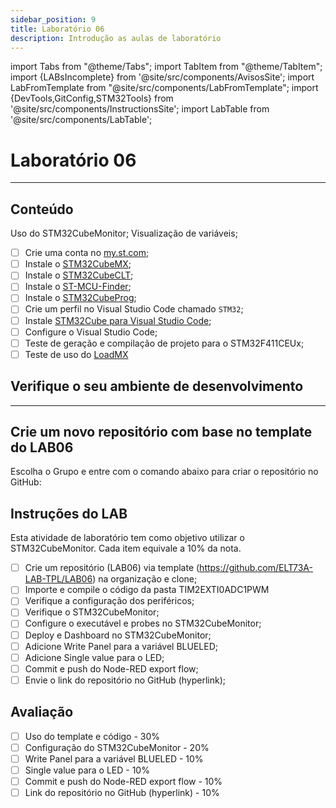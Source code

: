 ```yaml
---
sidebar_position: 9
title: Laboratório 06
description: Introdução as aulas de laboratório
---
```


import Tabs from "@theme/Tabs";
import TabItem from "@theme/TabItem";
import {LABsIncomplete} from '@site/src/components/AvisosSite';
import LabFromTemplate from "@site/src/components/LabFromTemplate";
import {DevTools,GitConfig,STM32Tools} from '@site/src/components/InstructionsSite';
import LabTable from '@site/src/components/LabTable';

# Laboratório 06

<!-- Aviso de que este conteúdo está em construção! -->
<LABsIncomplete />

<!-- Tabela com link para atividade, inicio, fim e descrição do LAB! -->
<div style={{ display: "flex", justifyContent: "center" }}>
  <LabTable index={6} internal={false} />
</div>

---

## Conteúdo

Uso do STM32CubeMonitor; Visualização de variáveis;

- [ ] Crie uma conta no [my.st.com](https://www.st.com/content/st_com/en/user-registration.html);
- [ ] Instale o [STM32CubeMX](https://www.st.com/en/development-tools/stm32cubemx.html#get-software);
- [ ] Instale o [STM32CubeCLT](https://www.st.com/en/development-tools/stm32cubeclt.html#get-software);
- [ ] Instale o [ST-MCU-Finder](https://www.st.com/en/development-tools/st-mcu-finder-pc.html#get-software);
- [ ] Instale o [STM32CubeProg](https://www.st.com/en/development-tools/stm32cubeprog.html#get-software);
- [ ] Crie um perfil no Visual Studio Code chamado `STM32`;
- [ ] Instale [STM32Cube para Visual Studio Code](https://marketplace.visualstudio.com/items?itemName=stmicroelectronics.stm32-vscode-extension);
- [ ] Configure o Visual Studio Code;
- [ ] Teste de geração e compilação de projeto para o STM32F411CEUx;
- [ ] Teste de uso do [LoadMX](/docs/loadmx)

## Verifique o seu ambiente de desenvolvimento

<!-- List of Dev Tools -->
<DevTools />

<!-- Configure o git -->
<GitConfig />

---

<!-- List of STM32Cube Tools -->
<STM32Tools />

## Crie um novo repositório com base no template do LAB06

Escolha o Grupo e entre com o comando abaixo para criar o repositório no GitHub:

<!-- Gera instruções para criar o repositório no GitHub por grupo com base no template do laboratório. -->
<LabFromTemplate labNumber="LAB06" opts="-c" />




## Instruções do LAB

Esta atividade de laboratório tem como objetivo utilizar o STM32CubeMonitor. Cada item equivale a 10% da nota.

- [ ] Crie um repositório (LAB06) via template (https://github.com/ELT73A-LAB-TPL/LAB06) na organização e clone;
- [ ] Importe e compile o código da pasta TIM2EXTI0ADC1PWM
- [ ] Verifique a configuração dos periféricos;
- [ ] Verifique o STM32CubeMonitor;
- [ ] Configure o executável e probes no STM32CubeMonitor;
- [ ] Deploy e Dashboard no STM32CubeMonitor;
- [ ] Adicione Write Panel para a variável BLUELED;
- [ ] Adicione Single value para o LED;
- [ ] Commit e push do Node-RED export flow;
- [ ] Envie o link do repositório no GitHub (hyperlink);

## Avaliação
- [ ] Uso do template e código - 30%
- [ ] Configuração do STM32CubeMonitor - 20%
- [ ] Write Panel para a variável BLUELED - 10%
- [ ] Single value para o LED - 10%
- [ ] Commit e push do Node-RED export flow - 10%
- [ ] Link do repositório no GitHub (hyperlink) - 10%